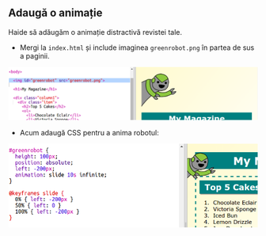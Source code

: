 ## Adaugă o animație

Haide să adăugăm o animație distractivă revistei tale.

+ Mergi la `index.html` și include imaginea `greenrobot.png` în partea de sus a paginii.

![captură de ecran](images/magazine-animation-image.png)

+ Acum adaugă CSS pentru a anima robotul:

![captură de ecran](images/magazine-animation-css.png)